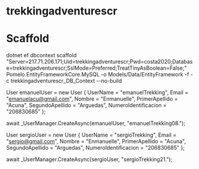 # trekkingadventurescr

# Scaffold
dotnet ef dbcontext scaffold "Server=217.71.206.171;Uid=trekkingadventurescr;Pwd=costa2020;Database=trekkingadventurescr;SslMode=Preferred;TreatTinyAsBoolean=False;" Pomelo.EntityFrameworkCore.MySQL -o Models/Data/EntityFramework -f -c trekkingadventurescr_DB_Context --no-build

User emanuelUser = new User {
	UserName = "emanuelTrekking",
	Email = "emanuelacu@gmail.com",
	Nombre = "Enmanuelle",
	PrimerApellido = "Acuna",
	SegundoApellido = "Arguedas",
	NumeroIdentificacion = "206830685"
};

await _UserManager.CreateAsync(emanuelUser, "emanuelTrekking08.");

User sergioUser = new User
{
	UserName = "sergioTrekking",
	Email = "sergio@gmail.com",
	Nombre = "Enmanuelle",
	PrimerApellido = "Acuna",
	SegundoApellido = "Arguedas",
	NumeroIdentificacion = "206830685"
};

await _UserManager.CreateAsync(sergioUser, "sergioTrekking21.");